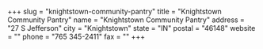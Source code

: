 +++
slug = "knightstown-community-pantry"
title = "Knightstown Community Pantry"
name = "Knightstown Community Pantry"
address = "27 S Jefferson"
city = "Knightstown"
state = "IN"
postal = "46148"
website = ""
phone = "765 345-2411"
fax = ""
+++
